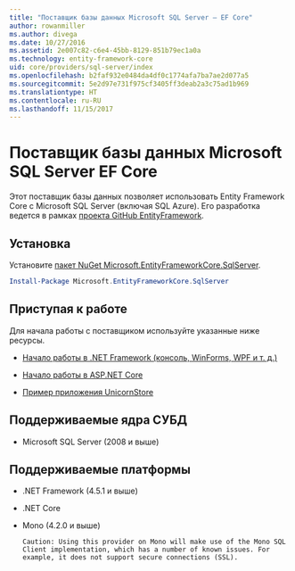 ```yaml
---
title: "Поставщик базы данных Microsoft SQL Server — EF Core"
author: rowanmiller
ms.author: divega
ms.date: 10/27/2016
ms.assetid: 2e007c82-c6e4-45bb-8129-851b79ec1a0a
ms.technology: entity-framework-core
uid: core/providers/sql-server/index
ms.openlocfilehash: b2faf932e0484da4df0c1774afa7ba7ae2d077a5
ms.sourcegitcommit: 5e2d97e731f975cf3405ff3deab2a3c75ad1b969
ms.translationtype: HT
ms.contentlocale: ru-RU
ms.lasthandoff: 11/15/2017
---
```

# <a name="microsoft-sql-server-ef-core-database-provider"></a>Поставщик базы данных Microsoft SQL Server EF Core

Этот поставщик базы данных позволяет использовать Entity Framework Core с Microsoft SQL Server (включая SQL Azure). Его разработка ведется в рамках [проекта GitHub EntityFramework](https://github.com/aspnet/EntityFramework).

## <a name="install"></a>Установка

Установите [пакет NuGet Microsoft.EntityFrameworkCore.SqlServer](https://www.nuget.org/packages/Microsoft.EntityFrameworkCore.SqlServer/).

``` powershell
Install-Package Microsoft.EntityFrameworkCore.SqlServer
```

## <a name="get-started"></a>Приступая к работе

Для начала работы с поставщиком используйте указанные ниже ресурсы.
* [Начало работы в .NET Framework (консоль, WinForms, WPF и т. д.)](../../get-started/full-dotnet/index.md)

* [Начало работы в ASP.NET Core](../../get-started/aspnetcore/index.md)

* [Пример приложения UnicornStore](https://github.com/rowanmiller/UnicornStore/tree/master/UnicornStore)

## <a name="supported-database-engines"></a>Поддерживаемые ядра СУБД

* Microsoft SQL Server (2008 и выше)

## <a name="supported-platforms"></a>Поддерживаемые платформы

* .NET Framework (4.5.1 и выше)

* .NET Core

* Mono (4.2.0 и выше)

      Caution: Using this provider on Mono will make use of the Mono SQL Client implementation, which has a number of known issues. For example, it does not support secure connections (SSL).
